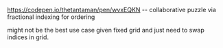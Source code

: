 https://codepen.io/thetantaman/pen/wvxEQKN -- collaborative puzzle via fractional indexing for ordering

might not be the best use case given fixed grid and just need to swap indices in grid.
